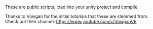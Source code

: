 These are public scripts, load into your unity project and compile.

Thanks to Vowgan for the initial tutorials that these are stemmed from.
Check out their channel: https://www.youtube.com/c/VowganVR
